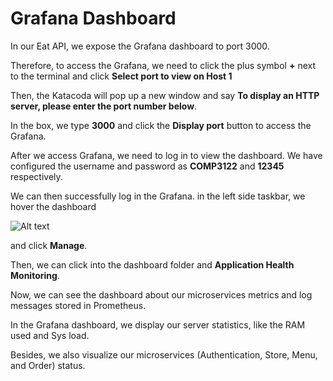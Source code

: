 # Grafana Dashboard

In our Eat API, we expose the Grafana dashboard to port 3000.

Therefore, to access the Grafana, we need to click the plus symbol **+** next to the terminal and click
**Select port to view on Host 1**

Then, the Katacoda will pop up a new window and say **To display an HTTP server, please enter the port number below**.

In the box, we type **3000** and click the **Display port** button to access the Grafana.

After we access Grafana, we need to log in to view the dashboard. We have configured the username and password as **COMP3122** and **12345** respectively.

We can then successfully log in the Grafana. in the left side taskbar, we hover the dashboard

![Alt text](https://github.com/kuendeee/uploadimage/blob/main/22.png) 

and click **Manage**.

Then, we can click into the dashboard folder and **Application Health Monitoring**.

Now, we can see the dashboard about our microservices metrics and log messages stored in Prometheus.

In the Grafana dashboard, we display our server statistics, like the RAM used and Sys load.

Besides, we also visualize our microservices (Authentication, Store, Menu, and Order) status.


